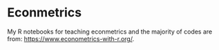 # Econmetrics
My R notebooks for teaching econmetrics and the majority of codes are from: https://www.econometrics-with-r.org/.
